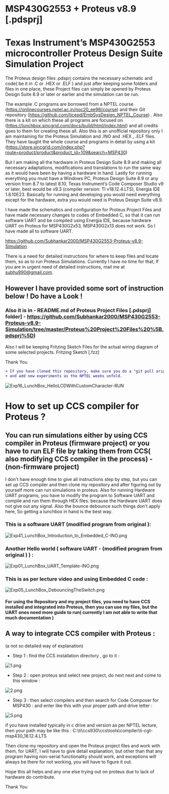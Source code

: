 # MSP430G2553 + Proteus v8.9 [.pdsprj]
# Texas Instrument’s MSP430G2553 microcontroller Proteus Design Suite Simulation Project
 The Proteus design files .pdsprj contains the necessary schematic and code( be it in .C or .HEX or .ELF ) and just after keeping some folders and files in one place, these Project files can simply be opened by Proteus Design Suite 8.9 or later or earlier and the simulation can be run. 
 
 The example .C programs are borrowed from a NPTEL course <Introduction to Embedded System Design> (https://onlinecourses.nptel.ac.in/noc20_ee98/course) and their Git repository (https://github.com/ticepd/EmbSysDesign_NPTEL_Course) . Also there is a kit on which these all programs are focused on (https://lunchbox.sincgrid.com/docs/build/html/index.html) and all credits goes to them for creating these all.  Also this is an unofficial repository only I am maintaining for the Proteus Simulation and .INO and .HEX , .ELF files. They have taught the whole course and programs in detail by using a kit (https://store.sincgrid.com/index.php?route=product/product&product_id=109&search=MSP430) 
 
 But I am making all the hardware in Proteus Design Suite 8.9 and making all necessary adaptations, modifications and translations to run the same way as it would have been by having a hardware in hand. 
 Lastly for running everything you must have a Windows PC, Proteus Design Suite 8.9 or any version from 8.7 to latest 8.10, Texas Instrument’s Code Composer Studio v9 or later, best would be v9.3 (compiler version: TI v18.12.4.LTS), Energia IDE 1.8.10E23. Basically for running and developing you would need everything except for the hardware, extra you would need is Proteus Design Suite v8.9. 
 
 I have made the schematics and configuration for Proteus Project Files and have made necessary changes to codes of Embedded C, so that it can run software UART and be compiled using Energia IDE, because hardware UART on Proteus for MSP430G2x53, MSP430G2x13 does not work. So I have made all to software UART.

 https://github.com/Subhankar2000/MSP430G2553-Proteus-v8.9-Simulation

 There is a need for detailed instructions for where to keep files and locate them, so as to run Proteus Simulations. Currently I have no time for that, If you are in urgent need of detailed instructions, mail me at subhu990@gmail.com.
 
 ## However I have provided some sort of instruction below ! Do have a Look !
 ### Also it is in - README.md of Proteus Project Files [.pdsprj] folder] - https://github.com/Subhankar2000/MSP430G2553-Proteus-v8.9-Simulation/tree/master/Proteus%20Project%20Files%20%5B.pdsprj%5D)

 Also I will be keeping Fritzing Sketch Files for the actual wiring diagram of some selected projects.
 Fritzing Sketch [.fzz]

Thank You

```diff
+ If you have cloned this repository, make sure you do a "git pull origin master" as I update files weekly
+ and add new experiments as the NPTEL weeks unfold.
```

![Exp16_LunchBox_HelloLCDWithCustomCharacter-RUN](https://github.com/Subhankar2000/MSP430G2553-Proteus-v8.9-Simulation/blob/master/blob/Exp16_LunchBox_HelloLCDWithCustomCharacter-RUN.jpg)


# How to set up CCS compiler for Proteus ?
## You can run simulations either by using CCS compiler in Proteus (firmware project) or you have to run ELF file by taking them from CCS( also modifying CCS compiler in the process) - (non-firmware project)

 I don't have enough time to give all instructions step by step, but you can set up CCS compiler and then clone my repository and after figuring out by yourself more can run simulations in proteus. Also for running Hardware UART programs, you have to modify the program to Software UART and compile and run them through HEX files. because the Hardware UART does not give out any signal. Also the bounce debounce such things don't apply here, So getting a lunchbox in hand is the best way.
 
 ### This is a software UART (modified program from original ): 
 ![Exp41_LunchBox_Introduction_to_Embedded_C-INO.png](https://github.com/Subhankar2000/MSP430G2553-Proteus-v8.9-Simulation/blob/master/blob/Exp41_LunchBox_Introduction_to_Embedded_C-INO.png)
 
 ### Another Hello world ( software UART -  (modified program from original ) ) :
 ![Exp01_LunchBox_UART_Template-INO.png](https://github.com/Subhankar2000/MSP430G2553-Proteus-v8.9-Simulation/blob/master/blob/Exp01_LunchBox_UART_Template-INO.png)
  
 ### This is as per lecture video and using Embedded C code : 
 ![Exp05_LunchBox_DebouncingTheSwitch.png](https://github.com/Subhankar2000/MSP430G2553-Proteus-v8.9-Simulation/blob/master/blob/Exp05_LunchBox_DebouncingTheSwitch.png)
 
#### For using the Repository and my project files, you need to have CCS installed and integrated into Proteus, then you can use my files, but the UART ones need more guide to run( currently I am not able to write that much documentation )

## A way to integrate CCS compiler with Proteus : 
(a not so detailed way of explanation)

+ Step 1 : find the CCS installation directory , go to it :

![1.png](https://github.com/Subhankar2000/MSP430G2553-Proteus-v8.9-Simulation/blob/master/blob/1.png)

+ Step 2 : open proteus and select new project, do next next and come to this window :

![2.png](https://github.com/Subhankar2000/MSP430G2553-Proteus-v8.9-Simulation/blob/master/blob/2.png)

+ Step 3 : then select compilers and then search for Code Composer for MSP430 : and enter like this with your proper path and drive letter : 

![3.png](https://github.com/Subhankar2000/MSP430G2553-Proteus-v8.9-Simulation/blob/master/blob/3.png)

if you have installed typically in c drive and version as per NPTEL lecture, then your path may be like this : C:\ti\ccs930\ccs\tools\compiler\ti-cgt-msp430_18.12.4.LTS

Then clone my repository and open the Proteus project files and work with them, for UART, I will have to give detail explanation, but other than that any program having non-serial functionality should work, and exceptions will always be there for not working, you will have to figure it out.

Hope this all helps and any one else trying out on proteus due to lack of hardware do contribute.

Thank You